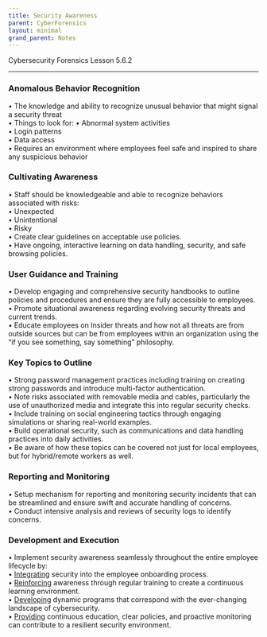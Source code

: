 ```yaml
---
title: Security Awareness
parent: CyberForensics 
layout: minimal
grand_parent: Notes
---
```

Cybersecurity Forensics Lesson 5.6.2
___
### Anomalous Behavior Recognition  
• The knowledge and ability to recognize unusual behavior that might signal a security threat  
• Things to look for:
	• Abnormal system activities  
	• Login patterns  
	• Data access  
• Requires an environment where employees feel safe and inspired to share any suspicious behavior

### Cultivating Awareness  
• Staff should be knowledgeable and able to recognize behaviors associated with risks:  
	• Unexpected  
	• Unintentional  
	• Risky  
• Create clear guidelines on acceptable use policies.  
• Have ongoing, interactive learning on data handling, security, and safe browsing policies.

### User Guidance and Training  
• Develop engaging and comprehensive security handbooks to outline policies and procedures and ensure they are fully accessible to employees.  
• Promote situational awareness regarding evolving security threats and current trends.  
• Educate employees on Insider threats and how not all threats are from outside sources but can be from employees within an organization using the “if you see something, say something” philosophy.

### Key Topics to Outline  
• Strong password management practices including training on creating strong passwords and introduce multi-factor authentication.  
• Note risks associated with removable media and cables, particularly the use of unauthorized media and integrate this into regular security checks.  
• Include training on social engineering tactics through engaging simulations or sharing real-world examples.  
• Build operational security, such as communications and data handling practices into daily activities.  
• Be aware of how these topics can be covered not just for local employees, but for hybrid/remote workers as well.

### Reporting and Monitoring  
• Setup mechanism for reporting and monitoring security incidents that can be streamlined and ensure swift and accurate handling of concerns.  
• Conduct intensive analysis and reviews of security logs to identify concerns.

### Development and Execution  
• Implement security awareness seamlessly throughout the entire employee lifecycle by:  
	• <u>Integrating</u> security into the employee onboarding process.  
	• <u>Reinforcing</u> awareness through regular training to create a continuous learning environment.  
	• <u>Developing</u> dynamic programs that correspond with the ever-changing landscape of cybersecurity.  
	• <u>Providing</u> continuous education, clear policies, and proactive monitoring can contribute to a resilient security environment.
